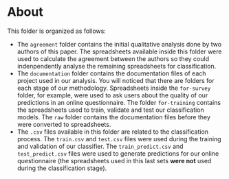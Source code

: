 # About
This folder is organized as follows:
- The `agreement` folder contains the initial qualitative analysis done by two authors of this paper. The spreadsheets available inside this folder were used to calculate the agreement between the authors so they could indenpendently analyse the remaining spreadsheets for classification.
- The `documentation` folder contains the documentation files of each project used in our analysis. You will noticed that there are folders for each stage of our methodology. Spreadsheets inside the `for-survey` folder, for example, were used to ask users about the quality of our predictions in an online questionnaire. The folder `for-training` contains the spreadsheets used to train, validate and test our classification models. The `raw` folder contains the documentation files before they were converted to spreadsheets.
- The `.csv` files available in this folder are related to the classification process. The `train.csv` and `test.csv` files were used during the training and validation of our classifier. The `train_predict.csv` and `test_predict.csv` files were used to generate predictions for our online questionnaire (the spreadsheets used in this last sets **were not** used during the classification stage). 
